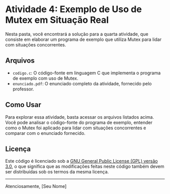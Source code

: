 # Atividade 4: Exemplo de Uso de Mutex em Situação Real

Nesta pasta, você encontrará a solução para a quarta atividade, que consiste em elaborar um programa de exemplo que utiliza Mutex para lidar com situações concorrentes.

## Arquivos

- `codigo.c`: O código-fonte em linguagem C que implementa o programa de exemplo com uso de Mutex.
- `enunciado.pdf`: O enunciado completo da atividade, fornecido pelo professor.

## Como Usar

Para explorar essa atividade, basta acessar os arquivos listados acima. Você pode analisar o código-fonte do programa de exemplo, entender como o Mutex foi aplicado para lidar com situações concorrentes e comparar com o enunciado fornecido.

## Licença

Este código é licenciado sob a [GNU General Public License (GPL) versão 3.0](LICENSE), o que significa que as modificações feitas neste código também devem ser distribuídas sob os termos da mesma licença.

---
Atenciosamente,
[Seu Nome]

